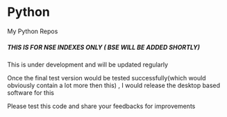 # Python
My Python Repos

##### THIS IS FOR NSE INDEXES ONLY ( BSE WILL BE ADDED SHORTLY) #####

This is under development and will be updated regularly

Once the final test version would be tested successfully(which would obviously contain a lot more then this) , I would release the desktop based software for this 

Please test this code and share your feedbacks for improvements
